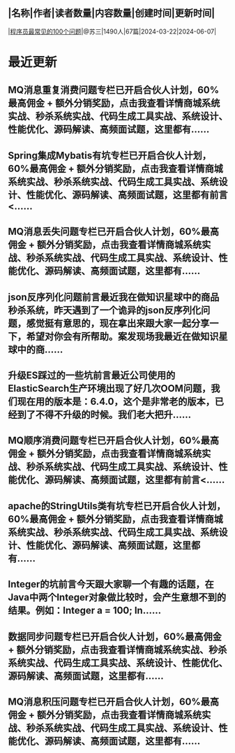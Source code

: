 |名称|作者|读者数量|内容数量|创建时间|更新时间|
---
|[程序员最常见的100个问题](https://xiaobot.net/p/susan_002?refer=0b133df9-27dc-423b-8101-639049001c13)|@苏三|1490人|67篇|2024-03-22|2024-06-07|

# 最近更新
## MQ消息重复消费问题专栏已开启合伙人计划，60%最高佣金 + 额外分销奖励，点击我查看详情商城系统实战、秒杀系统实战、代码生成工具实战、系统设计、性能优化、源码解读、高频面试题，这里都有......
## Spring集成Mybatis有坑专栏已开启合伙人计划，60%最高佣金 + 额外分销奖励，点击我查看详情商城系统实战、秒杀系统实战、代码生成工具实战、系统设计、性能优化、源码解读、高频面试题，这里都有前言<......
## MQ消息丢失问题专栏已开启合伙人计划，60%最高佣金 + 额外分销奖励，点击我查看详情商城系统实战、秒杀系统实战、代码生成工具实战、系统设计、性能优化、源码解读、高频面试题，这里都有......
## json反序列化问题前言最近我在做知识星球中的商品秒杀系统，昨天遇到了一个诡异的json反序列化问题，感觉挺有意思的，现在拿出来跟大家一起分享一下，希望对你会有所帮助。案发现场我最近在做知识星球中的商......
## 升级ES踩过的一些坑前言最近公司使用的ElasticSearch生产环境出现了好几次OOM问题，我们现在用的版本是：6.4.0，这个是非常老的版本，已经到了不得不升级的时候。我们老大把升......
## MQ顺序消费问题专栏已开启合伙人计划，60%最高佣金 + 额外分销奖励，点击我查看详情商城系统实战、秒杀系统实战、代码生成工具实战、系统设计、性能优化、源码解读、高频面试题，这里都有前言<......
## apache的StringUtils类有坑专栏已开启合伙人计划，60%最高佣金 + 额外分销奖励，点击我查看详情商城系统实战、秒杀系统实战、代码生成工具实战、系统设计、性能优化、源码解读、高频面试题，这里都有......
## Integer的坑前言今天跟大家聊一个有趣的话题，在Java中两个Integer对象做比较时，会产生意想不到的结果。例如：Integer a = 100; In......
## 数据同步问题专栏已开启合伙人计划，60%最高佣金 + 额外分销奖励，点击我查看详情商城系统实战、秒杀系统实战、代码生成工具实战、系统设计、性能优化、源码解读、高频面试题，这里都有......
## MQ消息积压问题专栏已开启合伙人计划，60%最高佣金 + 额外分销奖励，点击我查看详情商城系统实战、秒杀系统实战、代码生成工具实战、系统设计、性能优化、源码解读、高频面试题，这里都有......

